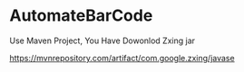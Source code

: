 # AutomateBarCode
Use Maven Project,
You Have Dowonlod Zxing jar

https://mvnrepository.com/artifact/com.google.zxing/javase
